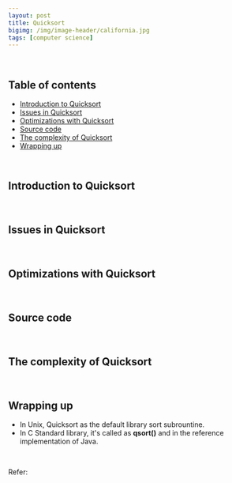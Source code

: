 ```yaml
---
layout: post
title: Quicksort
bigimg: /img/image-header/california.jpg
tags: [computer science]
---
```




<br>

## Table of contents
- [Introduction to Quicksort](#introduction-to-quicksort)
- [Issues in Quicksort](#issue-in-quicksort)
- [Optimizations with Quicksort](#optimizations-with-quicksort)
- [Source code](#source-code)
- [The complexity of Quicksort](#the-complexity-of-quicksort)
- [Wrapping up](#wrapping-up)


<br>

## Introduction to Quicksort





<br>

## Issues in Quicksort





<br>

## Optimizations with Quicksort





<br>

## Source code






<br>

## The complexity of Quicksort






<br>

## Wrapping up
- In Unix, Quicksort as the default library sort subrountine.
- In C Standard library, it's called as **qsort()** and in the reference implementation of Java.



<br>

Refer:

